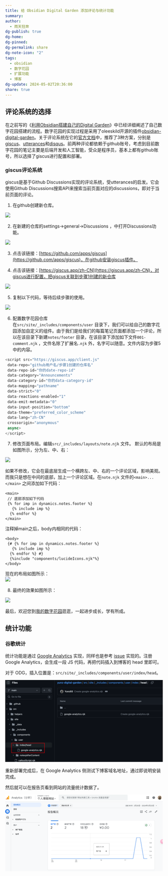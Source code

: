```yaml
---  
title: 给 Obsidian Digital Garden 添加评论与统计功能  
summary:   
author:  
  - 雨天狂奔  
dg-publish: true  
dg-home:   
dg-pinned:   
dg-permalink: share  
dg-note-icon: "2"  
tags:  
  - obsidian  
  - 数字花园  
  - 扩展功能  
  - 博客  
dg-update: 2024-05-02T20:36:00  
share: true  
---  
```

  
## 评论系统的选择  
  
在之前写的《[利用Obsidian搭建自己的Digital Garden](https://blog.rahc.top/article/tech-share-mydigitalgarden.html)》中已经详细阐述了自己数字花园搭建的流程。数字花园的实现过程是采用了oleeskild开源的插件[obsidian-digital-garden](https://github.com/oleeskild/obsidian-digital-garden)。关于评论系统在它的[官方文档](https://dg-docs.ole.dev/advanced/guides-and-how-tos/adding-comments/)中，推荐了3种方案，分别是[giscus](https://giscus.app/zh-CN)、[utterances](https://utteranc.es/)和[disqus](https://disqus.com/)。前两种评论都依赖于github账号，考虑到目前数字花园的笔记主要是后端开发和人工智能，受众是程序员，基本上都有github账号，所以选择了giscus进行配置和部署。  
  
### giscus评论系统  
  
giscus是基于Github Discussions实现的评论系统，受utterances的启发。它会使用Github Discussions搜索API来搜索当前页面对应的discussions，即对于当前页面的评论。  
  
1. 在github创建新仓库。  
  
![](https://pic4.zhimg.com/80/v2-8177b83e8b8c4becda9e4e003ef9c6df_720w.webp)  
  
2. 在新建的仓库的settings->general->Discussions ，中打开Discussions功能。  
  
![](https://pic4.zhimg.com/80/v2-e79fd557cc20d5d935a8f1f9a7f965b3_720w.webp)  
  
3. 点击该链接：[https://github.com/apps/giscus](https://github.com/apps/giscus)，在github安装giscus插件。  
  
4. 点击该链接：[https://giscus.app/zh-CN](https://giscus.app/zh-CN)，对giscus进行配置，把giscus关联到步骤1创建的新仓库  
  
![](https://pic1.zhimg.com/80/v2-bdfa6bcdbdb5b5ede0c7f180be83814c_720w.webp)  
  
5. 复制以下代码，等待后续步骤的使用。  
  
![](https://pic4.zhimg.com/80/v2-8de69b5ebb57e0f49fa2e416f25f883b_720w.webp)  
  
6. 配置数字花园仓库  
  在`src/site/_includes/components/user` 目录下，我们可以给自己的数字花园添加自定义的组件。由于我们是给我们的每篇笔记页面都添加一个评论，所以在该目录下新建`notes/footer` 目录，在该目录下添加如下文件`001-comment.njk` ，文件名除了扩展名`.njk` 外，名字可以随意。文件内容为步骤5中的内容。  
```js  
<script src="https://giscus.app/client.js"  
 data-repo="github用户名/步骤1创建的仓库名"  
 data-repo-id="你的date-repo-id"  
 data-category="Announcements"  
 data-category-id="你的data-category-id"  
 data-mapping="pathname"  
 data-strict="0"  
 data-reactions-enabled="1"  
 data-emit-metadata="0"  
 data-input-position="bottom"  
 data-theme="preferred_color_scheme"  
 data-lang="zh-CN"  
 crossorigin="anonymous"  
 async>  
</script>  
```  
  
7. 修改页面布局。编辑`src/_includes/layouts/note.njk` 文件。 默认的布局是如图所示，分为左、中、右：  
  
![](https://pic3.zhimg.com/80/v2-9364b719097115ba2b1ca944a32cbd3e_720w.webp)  
  
如果不修改，它会在最底层生成一个横跨左、中、右的一个评论区域，影响美观。而我只是想在中间的底部，加上一个评论区域。在`note.njk` 文件的`<main>...</main>` 之间添加如下代码：  
  
```text  
<main>  
 // 底部添加如下代码  
 {% for imp in dynamics.notes.footer %}  
   {% include imp %}  
  {% endfor %}  
</main>  
```  
  
注释掉main之后，body内相同的代码：  
```text  
<body>  
 {# {% for imp in dynamics.notes.footer %}  
   {% include imp %}  
  {% endfor %} #}  
  {%include "components/lucideIcons.njk"%}  
</body>  
```  
  
现在的布局如图所示：  
![](https://pic4.zhimg.com/80/v2-3c22b7b51100050e1b5ad57394f0645b_720w.webp)  
  
8. 最终的效果如图所示：  
  
![](https://pic3.zhimg.com/80/v2-17d7e8aba9e3306d4c50e82e43431042_720w.webp)  
  
    
最后，欢迎您到[我的数字花园](https://garden.rahc.top/)逛逛，一起进步成长，学有所成。  
  
## 统计功能  
  
### 谷歌统计  
  
统计功能是通过 [Google Analytics](https://tagmanager.google.com/?hl=zh-cn#/home) 实现，同样也是参考 [issue](https://github.com/oleeskild/obsidian-digital-garden/discussions/195) 实现的。注册 Google Analytics，会生成一段 JS 代码，再把代码插入到博客的 head 里即可。  
  
对于 ODG，插入位置是：`src/site/_includes/components/user/index/head`。  
  
![Pasted image 20240324183343](https://github.com/Yunz93/PicRepo/raw/main/image/ODG.png)  
  
重新部署完成后，在 Google Analytics 侧测试下博客域名地址，通过即说明安装完成。  
  
然后就可以在报告页看到网站的流量统计数据了。  
  
![Pasted image 20240324183837](https://github.com/Yunz93/PicRepo/raw/main/image/Google%E5%88%86%E6%9E%90%E6%8A%A5%E5%91%8A%E9%A1%B5.png)